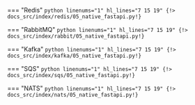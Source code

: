 === "Redis"
    ```python linenums="1" hl_lines="7 15 19"
    {!> docs_src/index/redis/05_native_fastapi.py!}
    ```

=== "RabbitMQ"
    ```python linenums="1" hl_lines="7 15 19"
    {!> docs_src/index/rabbit/05_native_fastapi.py!}
    ```

=== "Kafka"
    ```python linenums="1" hl_lines="7 15 19"
    {!> docs_src/index/kafka/05_native_fastapi.py!}
    ```

=== "SQS"
    ```python linenums="1" hl_lines="7 15 19"
    {!> docs_src/index/sqs/05_native_fastapi.py!}
    ```

=== "NATS"
    ```python linenums="1" hl_lines="7 15 19"
    {!> docs_src/index/nats/05_native_fastapi.py!}
    ```